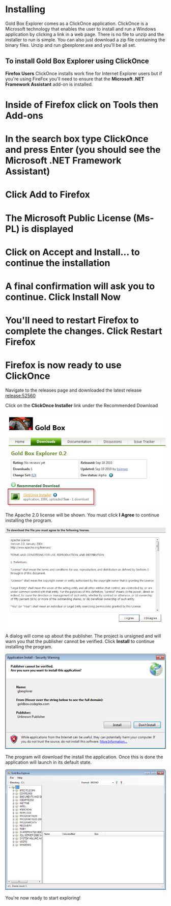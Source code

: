 # Installing

Gold Box Explorer comes as a ClickOnce application. ClickOnce is a Microsoft technology that enables the user to install and run a Windows application by clicking a link in a web page. There is no file to unzip and the installer to run is simple. You can also just download a zip file containing the binary files. Unzip and run gbexplorer.exe and you'll be all set.

## To install Gold Box Explorer using ClickOnce

**Firefox Users**
ClickOnce installs work fine for Internet Explorer users but if you're using FireFox you'll need to ensure that the **Microsoft .NET Framework Assistant** add-on is installed.

# Inside of Firefox click on **Tools** then **Add-ons**
# In the search box type **ClickOnce** and press **Enter** (you should see the **Microsoft .NET Framework Assistant**)
# Click **Add to Firefox**
# The **Microsoft Public License (Ms-PL)** is displayed
# Click on **Accept and Install...** to continue the installation
# A final confirmation will ask you to continue. Click **Install Now**
# You'll need to restart Firefox to complete the changes. Click **Restart Firefox**
# Firefox is now ready to use ClickOnce

Navigate to the releases page and downloaded the latest release [release:52560](release_52560)

Click on the **ClickOnce Installer** link under the Recommended Download

![](Installing_wiki-install01.png)

The Apache 2.0 license will be shown. You must click **I Agree** to continue installing the program.

![](Installing_wiki-install02.png)

A dialog will come up about the publisher. The project is unsigned and will warn you that the publisher cannot be verified. Click **Install** to continue installing the program.

![](Installing_wiki-install03.png)

The program will download the install the application. Once this is done the application will launch in its default state.

![](Installing_wiki-install04.png)

You're now ready to start exploring!